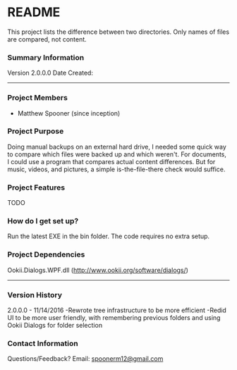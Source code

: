 # README #

This project lists the difference between two directories.
Only names of files are compared, not content.

### Summary Information ###
Version 2.0.0.0
Date Created:

* * *

### Project Members ###
- Matthew Spooner (since inception)

### Project Purpose ###

Doing manual backups on an external hard drive, I needed some quick way to compare which files were backed up and which weren't.
For documents, I could use a program that compares actual content differences.
But for music, videos, and pictures, a simple is-the-file-there check would suffice.

### Project Features ###

TODO

### How do I get set up? ###

Run the latest EXE in the bin folder.
The code requires no extra setup.

### Project Dependencies ###
Ookii.Dialogs.WPF.dll (http://www.ookii.org/software/dialogs/)

* * *

### Version History ###

2.0.0.0 - 11/14/2016
-Rewrote tree infrastructure to be more efficient
-Redid UI to be more user friendly, with remembering previous folders and using Ookii Dialogs for folder selection

### Contact Information ###
Questions/Feedback?
Email: spoonerm12@gmail.com